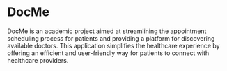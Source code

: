 # DocMe 

DocMe is an academic project aimed at streamlining the appointment scheduling process for patients and providing a platform for discovering available doctors. This application simplifies the healthcare experience by offering an efficient and user-friendly way for patients to connect with healthcare providers.


